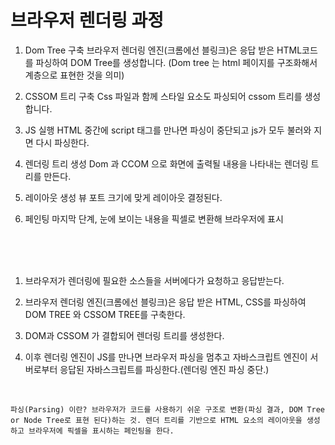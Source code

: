 # 브라우저 렌더링 과정

1. Dom Tree 구축
브라우저 렌더링 엔진(크롬에선 블링크)은 응답 받은 HTML코드를 파싱하여 DOM Tree를 생성합니다.
(Dom tree 는 html 페이지를 구조화해서 계층으로 표현한 것을 의미)

2. CSSOM 트리 구축
Css 파일과 함께 스타일 요소도 파싱되어 cssom 트리를 생성합니다.

3. JS 실행
HTML 중간에 script 태그를 만나면 파싱이 중단되고 js가 모두 불러와 지면 다시 파싱한다.

4. 렌더링 트리 생성
Dom 과 CCOM 으로 화면에 출력될 내용을 나타내는 렌더링 트리를 만든다.

5. 레이아웃 생성
뷰 포트 크기에 맞게 레이아웃 결정된다.

6. 페인팅
마지막 단계, 눈에 보이는 내용을 픽셀로 변환해 브라우저에 표시

<br/><br/><br/>



1. 브라우저가 렌더링에 필요한 소스들을 서버에다가 요청하고 응답받는다.

2. 브라우저 렌더링 엔진(크롬에선 블링크)은 응답 받은 HTML, CSS를 파싱하여 DOM TREE 와 CSSOM TREE를 구축한다.

3. DOM과 CSSOM 가 결합되어 렌더링 트리를 생성한다.

4. 이후 렌더링 엔진이 JS를 만나면 브라우저 파싱을 멈추고 자바스크립트 엔진이 서버로부터 응답된 자바스크립트를 파싱한다.(렌더링 엔진 파싱 중단.)

<br/>

`파싱(Parsing) 이란?
브라우저가 코드를 사용하기 쉬운 구조로 변환(파싱 결과, DOM Tree or Node Tree로 표현 된다)하는 것.
렌더 트리를 기반으로 HTML 요소의 레이아웃을 생성하고 브라우저에 픽셀을 표시하는 페인팅을 한다.`